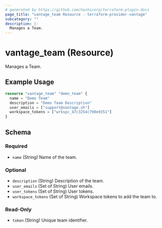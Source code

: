 ```yaml
---
# generated by https://github.com/hashicorp/terraform-plugin-docs
page_title: "vantage_team Resource - terraform-provider-vantage"
subcategory: ""
description: |-
  Manages a Team.
---
```


# vantage_team (Resource)

Manages a Team.

## Example Usage

```terraform
resource "vantage_team" "demo_team" {
  name = "Demo Team"
  description = "Demo Team Description"
  user_emails = ["support@vantage.sh"]
  workspace_tokens = ["wrkspc_47c3254c790e9351"]
}
```

<!-- schema generated by tfplugindocs -->
## Schema

### Required

- `name` (String) Name of the team.

### Optional

- `description` (String) Description of the team.
- `user_emails` (Set of String) User emails.
- `user_tokens` (Set of String) User tokens.
- `workspace_tokens` (Set of String) Workspace tokens to add the team to.

### Read-Only

- `token` (String) Unique team identifier.


